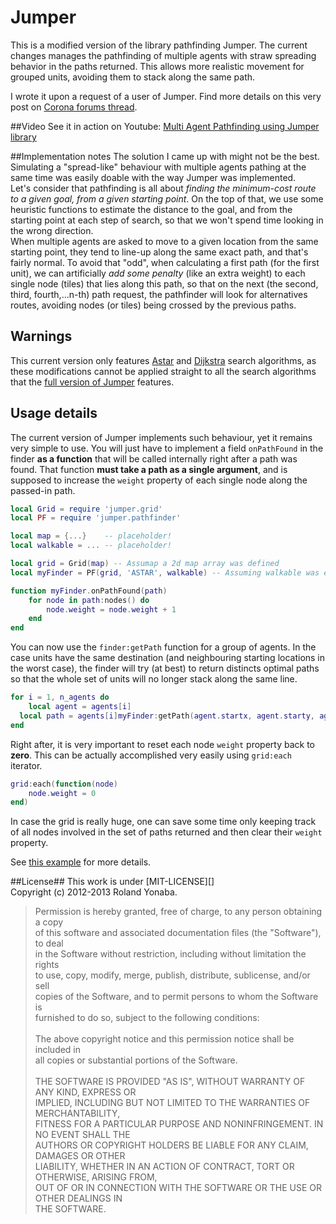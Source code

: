 Jumper
======

This is a modified version of the library pathfinding Jumper. 
The current changes manages the pathfinding of multiple agents with straw spreading behavior in the paths returned.
This allows more realistic movement for grouped units, avoiding  them to stack along the same path.

I wrote it upon a request of a user of Jumper.
Find more details on this very post on [Corona forums thread](http://developer.coronalabs.com/code/jumper-fast-2d-pathfinder-grid-based-games?page=1#comment-144584).

##Video
See it in action on Youtube: [Multi Agent Pathfinding using Jumper library ](http://www.youtube.com/watch?v=og7tA4uD1iE)

##Implementation notes
The solution I came up with might not be the best. Simulating a "spread-like" behaviour with multiple agents pathing at the same time was easily doable with the way 
Jumper was implemented.<br/>
Let's consider that pathfinding is all about *finding the minimum-cost route to a given goal, from a given starting point*.
On the top of that, we use some heuristic functions to estimate the distance to the goal, and from the starting point at each step of search, 
so that we won't spend time looking in the wrong direction.<br/>
When multiple agents are asked to move to a given location from the same starting point, 
they tend to line-up along the same exact path, and that's fairly normal.
To avoid that "odd", when calculating a first path (for the first unit), we can artificially *add some penalty* (like an extra weight) to each single node (tiles) that lies along 
this path, so that on the next (the second, third, fourth,...n-th) path request, the pathfinder will look for alternatives routes, avoiding nodes (or tiles) being crossed 
by the previous paths.

## Warnings
This current version only features [Astar](http://en.wikipedia.org/wiki/A*_search_algorithm) and [Dijkstra](http://en.wikipedia.org/wiki/Dijkstra%27s_algorithm) search algorithms, as these modifications cannot be applied straight 
to all the search algorithms that the [full version of Jumper](https://github.com/Yonaba/Jumper) features.

## Usage details
The current version of Jumper implements such behaviour, yet it remains very simple to use.
You will just have to implement a field `onPathFound` in the finder __as a function__ that will be called internally right after a path was found.
That function __must take a path as a single argument__, and is supposed to increase the `weight` property of each single node along the passed-in path.

```lua
local Grid = require 'jumper.grid'
local PF = require 'jumper.pathfinder'

local map = {...}    -- placeholder!
local walkable = ... -- placeholder!

local grid = Grid(map) -- Assumap a 2d map array was defined
local myFinder = PF(grid, 'ASTAR', walkable) -- Assuming walkable was earlier defined

function myFinder.onPathFound(path)
	for node in path:nodes() do
		node.weight = node.weight + 1
	end
end
````

You can now use the `finder:getPath` function for a group of agents.
In the case units have the same destination (and neighbouring starting locations in the worst case), the finder will try (at best) to return distincts optimal paths
so that the whole set of units will no longer stack along the same line.

```lua
for i = 1, n_agents do
	local agent = agents[i]
  local path = agents[i]myFinder:getPath(agent.startx, agent.starty, agent.destx, agent.desty)
end
````

Right after, it is very important to reset each node `weight` property back to __zero__. 
This can be actually accomplished very easily using `grid:each` iterator.

```lua
grid:each(function(node) 
	node.weight = 0 
end)
````

In case the grid is really huge, one can save some time only keeping track of all nodes involved 
in the set of paths returned and then clear their `weight` property.

See [this example](https://github.com/Yonaba/Jumper/blob/node-weight/multi-agents-example.lua) for more details.

##License##
This work is under [MIT-LICENSE][]<br/>
Copyright (c) 2012-2013 Roland Yonaba.

> Permission is hereby granted, free of charge, to any person obtaining a copy<br/>
> of this software and associated documentation files (the "Software"), to deal<br/>
> in the Software without restriction, including without limitation the rights<br/>
> to use, copy, modify, merge, publish, distribute, sublicense, and/or sell<br/>
> copies of the Software, and to permit persons to whom the Software is<br/>
> furnished to do so, subject to the following conditions:<br/>
><br/>
> The above copyright notice and this permission notice shall be included in<br/>
> all copies or substantial portions of the Software.<br/>
><br/>
> THE SOFTWARE IS PROVIDED "AS IS", WITHOUT WARRANTY OF ANY KIND, EXPRESS OR<br/>
> IMPLIED, INCLUDING BUT NOT LIMITED TO THE WARRANTIES OF MERCHANTABILITY,<br/>
> FITNESS FOR A PARTICULAR PURPOSE AND NONINFRINGEMENT.  IN NO EVENT SHALL THE<br/>
> AUTHORS OR COPYRIGHT HOLDERS BE LIABLE FOR ANY CLAIM, DAMAGES OR OTHER<br/>
> LIABILITY, WHETHER IN AN ACTION OF CONTRACT, TORT OR OTHERWISE, ARISING FROM,<br/>
> OUT OF OR IN CONNECTION WITH THE SOFTWARE OR THE USE OR OTHER DEALINGS IN<br/>
> THE SOFTWARE.